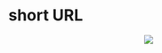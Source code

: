 # short URL
<p align='center'>
<img src='https://github.com/karamChoi2523/DDWU-ACC/assets/86296569/73e9df01-c4b0-419d-8421-70da29094197'>
</p>
